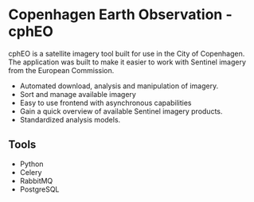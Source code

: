 # Copenhagen Earth Observation - cphEO
cphEO is a satellite imagery tool built for use in the City of Copenhagen. The 
application was built to make it easier to work with Sentinel imagery from the 
European Commission.

* Automated download, analysis and manipulation of imagery.
* Sort and manage available imagery
* Easy to use frontend with asynchronous capabilities
* Gain a quick overview of available Sentinel imagery products.
* Standardized analysis models.

## Tools
- Python
- Celery
- RabbitMQ
- PostgreSQL
